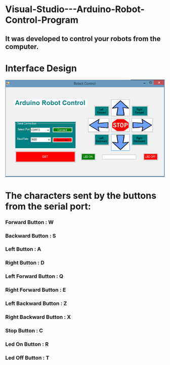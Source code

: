 # Visual-Studio---Arduino-Robot-Control-Program
## It was developed to control your robots from the computer.
# Interface Design
![](https://github.com/sezgingul/Visual-Studio---Arduino-Robot-Control-Program/blob/master/Interface%20design.png)

# The characters sent by the buttons from the serial port:
### Forward Button : W
### Backward Button : S
### Left Button : A
### Right Button : D
### Left Forward Button : Q
### Right Forward Button : E
### Left Backward Button : Z
### Right Backward Button : X
### Stop Button : C
### Led On Button : R
### Led Off Button : T

